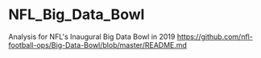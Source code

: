 # NFL_Big_Data_Bowl
Analysis for NFL's Inaugural Big Data Bowl in 2019 https://github.com/nfl-football-ops/Big-Data-Bowl/blob/master/README.md
